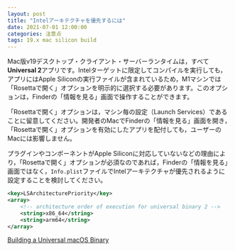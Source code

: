 ```yaml
---
layout: post
title: "Intelアーキテクチャを優先するには"
date: 2021-07-01 12:00:00
categories: 注意点
tags: 19.x mac silicon build
---
```


Mac版v19デスクトップ・クライアント・サーバーランタイムは，すべて**Universal 2**アプリです。Intelターゲットに限定してコンパイルを実行しても，アプリにはApple Siliconの実行ファイルが含まれているため，M1マシンでは「Rosettaで開く」オプションを明示的に選択する必要があります。このオプションは，Finderの「情報を見る」画面で操作することができます。

「Rosettaで開く」オプションは，マシン毎の設定（Launch Services）であることに留意してください。開発者のMacでFinderの「情報を見る」画面を開き，「Rosettaで開く」オプションを有効にしたアプリを配付しても，ユーザーのMacには影響しません。

プラグインやコンポーネントがApple Siliconに対応していないなどの理由により，「Rosettaで開く」オプションが必須なのであれば，Finderの「情報を見る」画面ではなく，`Info.plist`ファイルでIntelアーキテクチャが優先されるように設定することを検討してください。

```xml
<key>LSArchitecturePriority</key>
<array>
    <!-- architecture order of execution for universal binary 2 -->
    <string>x86_64</string>
    <string>arm64</string>
</array>
```

<i class="fa fa-external-link" aria-hidden="true"></i> [Building a Universal macOS Binary](https://developer.apple.com/documentation/apple-silicon/building-a-universal-macos-binary#overview)
